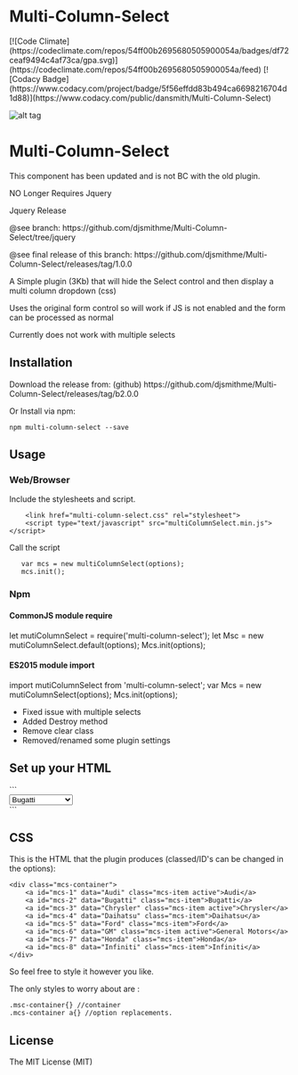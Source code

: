 <h1>Multi-Column-Select</h1>
[![Code Climate](https://codeclimate.com/repos/54ff00b2695680505900054a/badges/df72ceaf9494c4af73ca/gpa.svg)](https://codeclimate.com/repos/54ff00b2695680505900054a/feed)
[![Codacy Badge](https://www.codacy.com/project/badge/5f56effdd83b494ca6698216704d1d88)](https://www.codacy.com/public/dansmith/Multi-Column-Select)

![alt tag](http://www.djsmith.me/PLUGS/mcs/mcs.jpg)

<h1>Multi-Column-Select</h1>

<p>This component has been updated and is not BC with the old plugin.</p>
<p>NO Longer Requires Jquery</p>

<p>Jquery Release</p>
<p>@see branch: https://github.com/djsmithme/Multi-Column-Select/tree/jquery<br>
<p>@see final release of this branch: https://github.com/djsmithme/Multi-Column-Select/releases/tag/1.0.0 </p>

<p>A Simple plugin (3Kb) that will hide the Select control and then display a multi column dropdown (css)</p>
<p>Uses the original form control so will work if JS is not enabled and the form can be processed as normal</p>

<p>Currently does not work with multiple selects</p>


<h2>Installation</h2>
Download the release from: (github)
https://github.com/djsmithme/Multi-Column-Select/releases/tag/b2.0.0

Or Install via npm:
```
npm multi-column-select --save
```

<h2>Usage</h2>
<h3>Web/Browser</h3>
Include the stylesheets and script.

```
    <link href="multi-column-select.css" rel="stylesheet">
    <script type="text/javascript" src="multiColumnSelect.min.js"></script>
```

Call the script

```
   var mcs = new multiColumnSelect(options);
   mcs.init();
```

<h3>Npm</h3>

<h4>CommonJS module require</h4>
let mutiColumnSelect = require('multi-column-select');
let Msc = new mutiColumnSelect.default(options);
Mcs.init(options);

<h4>ES2015 module import</h4>
import mutiColumnSelect from 'multi-column-select';
var Mcs = new mutiColumnSelect(options);
Mcs.init(options);



<ul>
    <li> Fixed issue with multiple selects </li>
    <li> Added Destroy method </li>
    <li> Remove clear class </li>
    <li> Removed/renamed some plugin settings</li>
</ul>

<h2>Set up your HTML</h2>
```
 <div class="mcs">
     <select name="car" required>
         <option value="Audi">Audi</option>
         <option value="Bugatti" selected>Bugatti</option>
         <option value="Chrysler">Chrysler</option>
         <option value="Daihatsu">Daihatsu</option>
         <option value="Ford">Ford</option>
         <option value="GM">General Motors</option>
         <option value="Honda">Honda</option>
         <option value="Infiniti">Infiniti</option>
     </select>
 </div>
```

<h2>CSS</h2>

This is the HTML that the plugin produces (classed/ID's can be changed in the options):

```
<div class="mcs-container">
	<a id="mcs-1" data="Audi" class="mcs-item active">Audi</a>
	<a id="mcs-2" data="Bugatti" class="mcs-item">Bugatti</a>
	<a id="mcs-3" data="Chrysler" class="mcs-item active">Chrysler</a>
	<a id="mcs-4" data="Daihatsu" class="mcs-item">Daihatsu</a>
	<a id="mcs-5" data="Ford" class="mcs-item">Ford</a>
	<a id="mcs-6" data="GM" class="mcs-item active">General Motors</a>
	<a id="mcs-7" data="Honda" class="mcs-item">Honda</a>
	<a id="mcs-8" data="Infiniti" class="mcs-item">Infiniti</a>
</div>

```
So feel free to style it however you like. 

The only styles to worry about are :

```
.msc-container{} //container
.mcs-container a{} //option replacements.
```

<h2>License</h2>
<p>The MIT License (MIT)</p>
